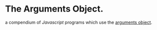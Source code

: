 # The Arguments Object.
a compendium of *Javascript* programs which use the [arguments object](https://developer.mozilla.org/en-US/docs/Web/JavaScript/Guide/Functions#using_the_arguments_object).
